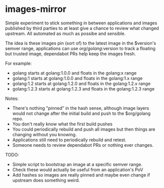 # images-mirror

Simple experiment to stick something in between applications and images
published by third parties to at least give a chance to review what changed
upstream. All automated as much as possibe and sensible.

The idea is these images pin (sort of) to the latest image in the $version's
semver range, applications can use $org/golang:$version to track a floating but
trusted image, dependabot PRs help keep the images fresh.

For example:

* golang starts at golang:1.0.0 and floats in the golang:x range
* golang:1 starts at golang:1.0.0 and floats in the golang:1.x range
* golang:1.2 starts at golang:1.2.0 and floats in the golang:1.2.x range
* golang:1.2.3 starts at golang:1.2.3 and floats in the golang:1.2.3 range

Notes:

* There's nothing "pinned" in the hash sense, although image layers would not
  change after the initial build and push to the $org/golang repo.
* You don't really know what the first build pushes
* You could periodically rebuild and push all images but then things are
  changing without you knowing.
* Applications still need to periodically rebuild and retest.
* Someone needs to review dependabot PRs or nothing ever changes.

TODO:

* Simple script to bootstrap an image at a specific semver range.
* Check these would actually be useful from an application's PoV
* Add hashes so images are really pinned and maybe even change if upstream does
  something weird.
